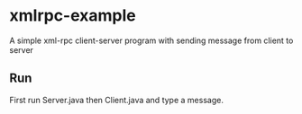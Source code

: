 # xmlrpc-example
A simple xml-rpc client-server program with sending message from client to server

## Run

First run Server.java then Client.java and type a message.

